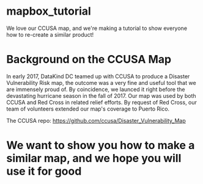 # mapbox_tutorial
We love our CCUSA map, and we're making a tutorial to show everyone how to re-create a similar product! 

# Background on the CCUSA Map

In early 2017, DataKind DC teamed up with CCUSA to produce a Disaster Vulnerability Risk map, the outcome was a very fine and useful tool that we are immensely proud of. By coincidence, we launced it right before the devastating hurricane season in the fall of 2017. Our map was used by both CCUSA and Red Cross in related relief efforts. By request of Red Cross, our team of volunteers extended our map's coverage to Puerto Rico. 

The CCUSA repo: https://github.com/ccusa/Disaster_Vulnerability_Map



# We want to show you how to make a similar map, and we hope you will use it for good  


# 


